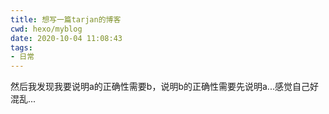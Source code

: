 ```yaml
---
title: 想写一篇tarjan的博客
cwd: hexo/myblog
date: 2020-10-04 11:08:43
tags:
- 日常
---
```


然后我发现我要说明a的正确性需要b，说明b的正确性需要先说明a...感觉自己好混乱...

